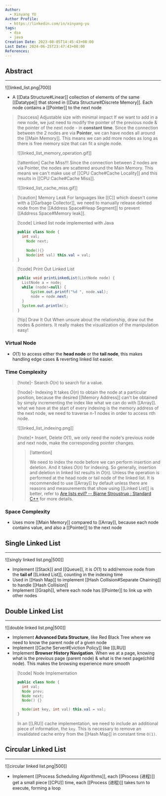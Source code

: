 ```yaml
---
Author:
  - Xinyang YU
Author Profile:
  - https://linkedin.com/in/xinyang-yu
tags:
  - dsa
  - java
Creation Date: 2023-08-05T14:45:43+08:00
Last Date: 2024-06-25T23:47:43+08:00
References: 
---
```

## Abstract
---
![[linked_list.png|700]]
- A [[Data Structure#Linear]] collection of elements of the same [[Datatype]] that stored in [[Data Structure#Discrete Memory]]. Each node contains a [[Pointer]] to the next node


>[!success] Adjustable size with minimal impact
> If we want to add in a new node, we just need to modify the pointer of the previous node & the pointer of the next node - in **constant time**. Since the connection between the 2 nodes are via **Pointer**, we can have nodes all around the [[Main Memory]]. This means we can add more nodes as long as there is free memory size that can fit a single node.
> 
> ![[linked_list_memory_operation.gif]]



>[!attention] Cache Miss!!!
> Since the connection between 2 nodes are via Pointer, the nodes are scattered around the Main Memory. This means we can't make use of [[CPU Cache#Cache Locality]] and this results in [[CPU Cache#Cache Miss]].
> 
> ![[linked_list_cache_miss.gif]]

>[!caution] Memory Leak
> For languages like [[C]] which doesn't come with a [[Garbage Collector]], we need to manually release deleted node from the [[Address Space#Heap Segment]] to prevent [[Address Space#Memory leak]].



>[!code] Linked list node implemented with Java
> ```java
> public class Node {
> 	int val;
>     Node next;
>     
>     Node(){}
>     Node(int val) this.val = val;
> }
> ```


>[!code]  Print Out Linked List
> ```java
> public void printLinkedList(ListNode node) {
> 	ListNode a = node;
> 	while (node!=null) {
> 		System.out.printf("%d ", node.val);
> 		node = node.next;
> 	}
> 	System.out.println();
> }
> ```


>[!tip] Draw It Out
> When unsure about the relationship, draw out the nodes & pointers. It really makes the visualization of the manipulation easy!

### Virtual Node
- $O(1)$ to access either the **head node** or the **tail node**, this makes handling edge cases & reverting linked list easier.

### Time Complexity
>[!note]- Search
> $O(n)$ to search for a value. 

>[!node]- Indexing
> It takes $O(n)$ to obtain the node at a particular position, because the desired [[Memory Address]] can't be obtained by simply incrementing the index like what we can do with [[Array]]. what we have at the start of every indexing is the memory address of the next node, we need to traverse n-1 nodes in order to access nth node.
> 
> ![[linked_list_indexing.png]]

>[!note]+ Insert, Delete
> $O(1)$, we only need the node's previous node and next node, make the corresponding pointer changes.
> 
>>[!attention]
>> 
>> We need to index the node before we can perform insertion and deletion. And it takes $O(n)$ for indexing. So generally, insertion and deletion in linked list results in $O(n)$. Unless the operation is performed at the head node or tail node of the linked list. It is recommended to use [[Array]] by default unless there are reasons and measurements that show using [[Linked List]] is better, refer to [Are lists evil? -- Bjarne Stroustrup : Standard C++](https://isocpp.org/blog/2014/06/stroustrup-lists) for more details.


### Space Complexity 
- Uses more [[Main Memory]] compared to [[Array]], because each node contains value, and also a [[Pointer]] to the next node


## Single Linked List
---
![[singly linked list.png|500]]

- Implement [[Stack]] and [[Queue]], it is $O(1)$ to add/remove node from the **tail of** [[Linked List]], counting in the indexing time
- Used in [[Hash Map]] to implement [[Hash Collision#Separate Chaining]] to handle [[Hash Collision]]
- Implement [[Graph]], where each node has [[Pointer]] to link up with other nodes

## Double Linked List
---
![[double linked list.png|500]]

- Implement **Advanced Data Structure**, like Red Black Tree where we need to know the parent node of a given node
- Implement [[Cache Server#Eviction Policy]] like [[LRU]]
- Implement **Browser History Navigation**. When we at a page, knowing what is the previous page (parent node) & what is the next page(child node). This makes the browsing experience more smooth

>[!code]  Node Implementation
> 
> ```java
> public class Node {
>   int val;
>   Node prev;
>   Node next;
>   Node() {}
> 
>   Node(int key, int val) this.val = val;
> }
> ```
> 
> In an [[LRU]] cache implementation, we need to include an additional piece of information, the `key`. This is necessary to remove an invalidated cache entry from the [[Hash Map]] in constant time `O(1)`.


## Circular Linked List
---
![[circular linked list.png|500]]

- Implement [[Process Scheduling Algorithms]], each [[Process (进程)]] get a small piece [[CPU]] time, each [[Process (进程)]] takes turn to execute, forming a loop











